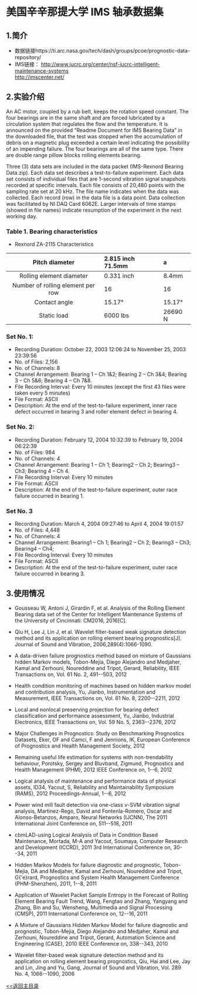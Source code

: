 # 美国辛辛那提大学 IMS 轴承数据集

## 1.简介
* 数据链接https://ti.arc.nasa.gov/tech/dash/groups/pcoe/prognostic-data-repository/
* IMS链接： http://www.iucrc.org/center/nsf-iucrc-intelligent-maintenance-systems  
  http://imscenter.net/


## 2.实验介绍

An  AC  motor,  coupled  by  a  rub  belt,  keeps  the  rotation  speed  constant.  The  four 
bearings are  in  the  same  shaft  and  are  forced lubricated  by  a  circulation  system  that 
regulates  the  flow  and  the  temperature.  It  is  announced on  the  provided  “Readme 
Document  for  IMS  Bearing  Data”  in  the  downloaded  file, that  the  test was  stopped 
when the accumulation of debris on a magnetic plug exceeded a certain level indicating 
the possibility of an impending failure.
The four bearings are all of the same type. There are double range pillow blocks 
rolling elements bearing. 

Three (3) data  sets  are  included in the data  packet  (IMS-Rexnord Bearing Data.zip). Each data  set 
describes  a  test-to-failure  experiment.  Each  data  set  consists  of  individual  files  that  are  1-second 
vibration  signal  snapshots  recorded  at  specific  intervals.  Each  file  consists  of  20,480  points  with  the 
sampling rate set at 20 kHz.  The file name indicates when the data was collected. Each record (row) in 
the data file is a data point.  Data collection was facilitated by NI DAQ Card 6062E.  Larger intervals of 
time stamps (showed in file names) indicate resumption of the experiment in the next working day.

### Table 1. Bearing characteristics
- Rexnord ZA-2115 Characteristics 

| Pitch diameter | 2.815 inch  71.5mm |  a  |
| :---: | :----- | :---- |
| Rolling element diameter |  0.331 inch | 8.4mm |
| Number of rolling element per row | 16 | 16 |
| Contact angle  | 15.17° | 15.17° |
| Static load | 6000 lbs | 26690 N |




### Set No. 1:
- Recording Duration:   October 22, 2003 12:06:24 to November 25, 2003 23:39:56
- No. of Files:  2,156
- No. of Channels:   8 
- Channel Arrangement:   Bearing 1 – Ch 1&2; Bearing 2 – Ch 3&4; 
                         Bearing 3 – Ch 5&6; Bearing 4 – Ch 7&8.
- File Recording Interval:   Every 10 minutes (except the first 43 files were taken every 5 minutes)
- File Format:   ASCII
- Description:  At  the  end  of  the  test-to-failure  experiment,  inner  race  defect  occurred  in bearing 3 and roller element defect in bearing 4.

### Set No. 2:
- Recording Duration:   February 12, 2004 10:32:39 to February 19, 2004 06:22:39
- No. of Files:  984
- No. of Channels:   4
- Channel Arrangement:   Bearing 1 – Ch 1; Bearing2 – Ch 2; Bearing3 – Ch3; Bearing 4 – Ch 4.
- File Recording Interval:   Every 10 minutes
- File Format:   ASCII
- Description:  At  the  end  of  the  test-to-failure  experiment,  outer  race  failure  occurred  in 
bearing 1.

### Set No. 3
- Recording Duration:   March 4, 2004 09:27:46 to April 4, 2004 19:01:57
- No. of Files:  4,448
- No. of Channels:   4
- Channel Arrangement:   Bearing1 – Ch 1; Bearing2 – Ch 2; Bearing3 – Ch3; Bearing4 – Ch4;
- File Recording Interval:   Every 10 minutes
- File Format:   ASCII
- Description:  At  the  end  of  the  test-to-failure  experiment,  outer  race  failure  occurred  in 
bearing 3.




## 3.使用情况

* Gousseau W, Antoni J, Girardin F, et al. Analysis of the Rolling Element Bearing data set of the Center for Intelligent Maintenance Systems of the University of Cincinnati: CM2016, 2016[C].
* Qiu H, Lee J, Lin J, et al. Wavelet filter-based weak signature detection method and its application on rolling element bearing prognostics[J]. Journal of Sound and Vibration, 2006,289(4):1066-1090.

* A data-driven failure prognostics method based on mixture of Gaussians hidden Markov models, Tobon-Mejia, Diego Alejandro and Medjaher, Kamal and Zerhouni, Noureddine and Tripot, Gerard, Reliability, IEEE Transactions on, Vol. 61 No. 2, 491--503, 2012

* Health condition monitoring of machines based on hidden markov model and contribution analysis, Yu, Jianbo, Instrumentation and Measurement, IEEE Transactions on, Vol. 61 No. 8, 2200--2211, 2012

* Local and nonlocal preserving projection for bearing defect classification and performance assessment, Yu, Jianbo, Industrial Electronics, IEEE Transactions on, Vol. 59 No. 5, 2363--2376, 2012

* Major Challenges in Prognostics: Study on Benchmarking Prognostics Datasets, Eker, OF and Camci, F and Jennions, IK, European Conference of Prognostics and Health Management Society, 2012

* Remaining useful life estimation for systems with non-trendability behaviour, Porotsky, Sergey and Bluvband, Zigmund, Prognostics and Health Management (PHM), 2012 IEEE Conference on, 1--6, 2012

* Logical analysis of maintenance and performance data of physical assets, ID34, Yacout, S, Reliability and Maintainability Symposium (RAMS), 2012 Proceedings-Annual, 1--6, 2012

* Power wind mill fault detection via one-class $\nu$-SVM vibration signal analysis, Martinez-Rego, David and Fontenla-Romero, Oscar and Alonso-Betanzos, Amparo, Neural Networks (IJCNN), The 2011 International Joint Conference on, 511--518, 2011

* cbmLAD-using Logical Analysis of Data in Condition Based Maintenance, Mortada, M-A and Yacout, Soumaya, Computer Research and Development (ICCRD), 2011 3rd International Conference on, 30--34, 2011

* Hidden Markov Models for failure diagnostic and prognostic, Tobon-Mejia, DA and Medjaher, Kamal and Zerhouni, Noureddine and Tripot, G{\'e}rard, Prognostics and System Health Management Conference (PHM-Shenzhen), 2011, 1--8, 2011

* Application of Wavelet Packet Sample Entropy in the Forecast of Rolling Element Bearing Fault Trend, Wang, Fengtao and Zhang, Yangyang and Zhang, Bin and Su, Wensheng, Multimedia and Signal Processing (CMSP), 2011 International Conference on, 12--16, 2011

* A Mixture of Gaussians Hidden Markov Model for failure diagnostic and prognostic, Tobon-Mejia, Diego Alejandro and Medjaher, Kamal and Zerhouni, Noureddine and Tripot, Gerard, Automation Science and Engineering (CASE), 2010 IEEE Conference on, 338--343, 2010

* Wavelet filter-based weak signature detection method and its application on rolling element bearing prognostics, Qiu, Hai and Lee, Jay and Lin, Jing and Yu, Gang, Journal of Sound and Vibration, Vol. 289 No. 4, 1066--1090, 2006

[<<返回主目录](../README.md)
